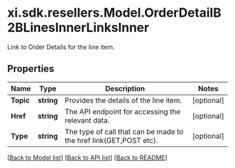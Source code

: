 # xi.sdk.resellers.Model.OrderDetailB2BLinesInnerLinksInner
Link to Order Details for the line item.

## Properties

Name | Type | Description | Notes
------------ | ------------- | ------------- | -------------
**Topic** | **string** | Provides the details of the line item. | [optional] 
**Href** | **string** | The API endpoint for accessing the relevant data. | [optional] 
**Type** | **string** | The type of call that can be made to the href link(GET,POST etc). | [optional] 

[[Back to Model list]](../README.md#documentation-for-models) [[Back to API list]](../README.md#documentation-for-api-endpoints) [[Back to README]](../README.md)

